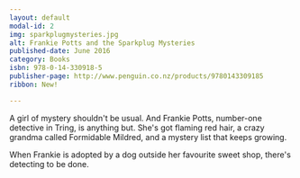 ```yaml
---
layout: default
modal-id: 2
img: sparkplugmysteries.jpg
alt: Frankie Potts and the Sparkplug Mysteries
published-date: June 2016
category: Books
isbn: 978-0-14-330918-5
publisher-page: http://www.penguin.co.nz/products/9780143309185
ribbon: New!

---
```


A girl of mystery shouldn't be usual. And Frankie Potts, number-one detective in Tring, is anything but. She's got flaming red hair, a crazy grandma called Formidable Mildred, and a mystery list that keeps growing.

When Frankie is adopted by a dog outside her favourite sweet shop, there's detecting to be done.

